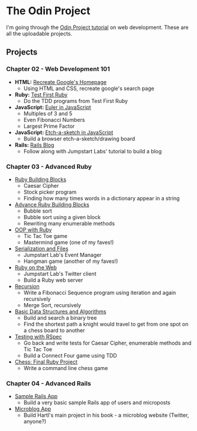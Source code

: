 # The Odin Project

I'm going through the [Odin Project tutorial](http://www.theodinproject.com) on web development. These are all the uploadable projects.

## Projects

### Chapter 02 - Web Development 101

- **HTML:** [Recreate Google's Homepage](https://github.com/craftykate/odin-project/tree/master/Chapter_02-Web_Development_101/google_homepage)
	- Using HTML and CSS, recreate google's search page
- **Ruby:** [Test First Ruby](https://github.com/craftykate/odin-project/tree/master/Chapter_02-Web_Development_101/test_first_ruby)
	- Do the TDD programs from Test First Ruby
- **JavaScript:** [Euler in JavaScript](https://github.com/craftykate/odin-project/tree/master/Chapter_02-Web_Development_101/euler_in_javascript)
	- Multiples of 3 and 5
	- Even Fibonacci Numbers
	- Largest Prime Factor
- **JavaScript:** [Etch-a-sketch in JavaScript](https://github.com/craftykate/odin-project/tree/master/Chapter_02-Web_Development_101/etch_a_sketch)
	- Build a browser etch-a-sketch/drawing board
- **Rails:** [Rails Blog](https://github.com/craftykate/odin-project/tree/master/Chapter_02-Web_Development_101/jumpstart_rails_blog)
	- Follow along with Jumpstart Labs' tutorial to build a blog

### Chapter 03 - Advanced Ruby

- [Ruby Building Blocks](https://github.com/craftykate/odin-project/tree/master/Chapter_03-Advanced_Ruby/ruby_building_blocks)
	- Caesar Cipher
	- Stock picker program
	- Finding how many times words in a dictionary appear in a string
- [Advance Ruby Building Blocks](https://github.com/craftykate/odin-project/tree/master/Chapter_03-Advanced_Ruby/advanced_building_blocks)
	- Bubble sort
	- Bubble sort using a given block
	- Rewriting many enumerable methods
- [OOP with Ruby](https://github.com/craftykate/odin-project/tree/master/Chapter_03-Advanced_Ruby/oop_with_ruby)
	- Tic Tac Toe game
	- Mastermind game (one of my faves!)
- [Serialization and Files](https://github.com/craftykate/odin-project/tree/master/Chapter_03-Advanced_Ruby/serialization_and_files)
	- Jumpstart Lab's Event Manager
	- Hangman game (another of my faves!)
- [Ruby on the Web](https://github.com/craftykate/odin-project/tree/master/Chapter_03-Advanced_Ruby/ruby_on_the_web)
	- Jumpstart Lab's Twitter client
	- Build a Ruby web server
- [Recursion](https://github.com/craftykate/odin-project/tree/master/Chapter_03-Advanced_Ruby/recursion)
	- Write a Fibonacci Sequence program using iteration and again recursively
	- Merge Sort, recursively
- [Basic Data Structures and Algorithms](https://github.com/craftykate/odin-project/tree/master/Chapter_03-Advanced_Ruby/data_structures_and_algorithms)
	- Build and search a binary tree
	- Find the shortest path a knight would travel to get from one spot on a chess board to another
- [Testing with RSpec](https://github.com/craftykate/odin-project/tree/master/Chapter_03-Advanced_Ruby/testing_with_rspec)
	- Go back and write tests for Caesar Cipher, enumerable methods and Tic Tac Toe
	- Build a Connect Four game using TDD
- [Chess: Final Ruby Project](https://github.com/craftykate/odin-project/tree/master/Chapter_03-Advanced_Ruby/chess)
	- Write a command line chess game

### Chapter 04 - Advanced Rails

- [Sample Rails App](https://github.com/craftykate/odin-project/tree/master/Chapter_04-Advanced_Rails/sample_rails_app)
	- Build a very basic sample Rails app of users and microposts
- [Microblog App](https://github.com/craftykate/odin-project/tree/master/Chapter_04-Advanced_Rails/microblog)
	- Build Hartl's main project in his book - a microblog website (Twitter, anyone?)

